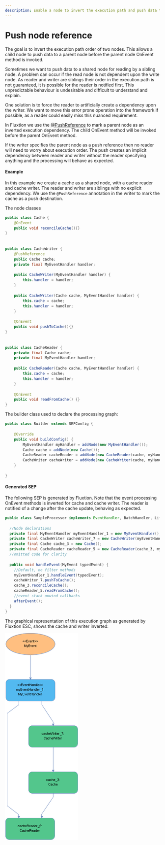 ```yaml
---
description: Enable a node to invert the execution path and push data to a parent
---
```


# Push node reference

The goal is to invert the execution path order of two nodes. This allows a child node to push data to a parent node before the parent node OnEvent method is invoked.

Sometimes we want to push data to a shared node for reading by a sibling node. A problem can occur if the read node is not dependent upon the write node. As reader and writer are siblings their order in the execution path is not guaranteed, it is possible for the reader is notified first. This unpredictable behaviour is undesirable and difficult to understand and explain. 

One solution is to force the reader to artificially create a dependency upon the writer. We want to move this error prone operation into the framework if possible, as a reader could easily miss this nuanced requirement. 

In Fluxtion we use the [@PushReference](https://github.com/v12technology/fluxtion/blob/master/builder/src/main/java/com/fluxtion/api/annotations/PushReference.java) to mark a parent node as an inverted execution dependency. The child OnEvent method will be invoked before the parent OnEvent method.

If the writer specifies the parent node as a push reference then no reader will need to worry about execution order. The push creates an implicit dependency between reader and writer without the reader specifying anything and the processing will behave as expected.

#### Example

In this example we create a cache as a shared node, with a cache reader and cache writer. The reader and writer are siblings with no explicit dependency. We use the `@PushReference` annotation in the writer to mark the cache as a push destination.

The node classes

```java
public class Cache {
    @OnEvent
    public void reconcileCache(){}
}


public class CacheWriter {
    @PushReference
    public Cache cache;
    private final MyEventHandler handler;

    public CacheWriter(MyEventHandler handler) {
        this.handler = handler;
    }

    public CacheWriter(Cache cache, MyEventHandler handler) {
        this.cache = cache;
        this.handler = handler;
    }
    
    @OnEvent
    public void pushToCache(){}
}


public class CacheReader {
    private final Cache cache;
    private final MyEventHandler handler;

    public CacheReader(Cache cache, MyEventHandler handler) {
        this.cache = cache;
        this.handler = handler;
    }

    @OnEvent
    public void readFromCache() {}
}

```

 The builder class used to declare the processing graph:

```java
public class Builder extends SEPConfig {

    @Override
    public void buildConfig() {
        MyEventHandler myHandler = addNode(new MyEventHandler());
        Cache cache = addNode(new Cache());
        CacheReader cacheReader = addNode(new CacheReader(cache, myHandler));
        CacheWriter cacheWriter = addNode(new CacheWriter(cache, myHandler));
    }

}
```

#### Generated SEP

The following SEP is generated by Fluxtion. Note that the event processing OnEvent methods is inverted for cache and cache writer. The reader is notified of a change after the cache update, behaving as expected.

```java
public class SampleProcessor implements EventHandler, BatchHandler, Lifecycle {

  //Node declarations
  private final MyEventHandler myEventHandler_1 = new MyEventHandler();
  private final CacheWriter cacheWriter_7 = new CacheWriter(myEventHandler_1);
  private final Cache cache_3 = new Cache();
  private final CacheReader cacheReader_5 = new CacheReader(cache_3, myEventHandler_1);
  //omitted code for clarity

  public void handleEvent(MyEvent typedEvent) {
    //Default, no filter methods
    myEventHandler_1.handleEvent(typedEvent);
    cacheWriter_7.pushToCache();
    cache_3.reconcileCache();
    cacheReader_5.readFromCache();
    //event stack unwind callbacks
    afterEvent();
  }
}
```

 The graphical representation of this execution graph as generated by Fluxtion ESC, shows the cache and writer inverted:

![](../../.gitbook/assets/sampleprocessor.png)

